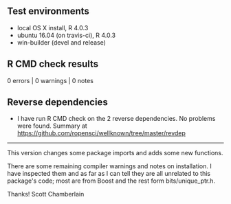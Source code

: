 ## Test environments

* local OS X install, R 4.0.3
* ubuntu 16.04 (on travis-ci), R 4.0.3
* win-builder (devel and release)

## R CMD check results

0 errors | 0 warnings | 0 notes

## Reverse dependencies

* I have run R CMD check on the 2 reverse dependencies. No problems were
found. Summary at <https://github.com/ropensci/wellknown/tree/master/revdep>

--------

This version changes some package imports and adds some new functions.

There are some remaining compiler warnings and notes on installation. I have inspected them and as far as I can tell they are all unrelated to this package's code; most are from Boost and the rest form bits/unique_ptr.h.

Thanks!
Scott Chamberlain
